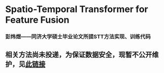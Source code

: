 # Spatio-Temporal Transformer for Feature Fusion

### 彭炜煜——同济大学硕士毕业论文所提STT方法实现、训练代码

## 相关方法尚未投递，为保证数据安全，现暂不公开维护，见[此链接]()
